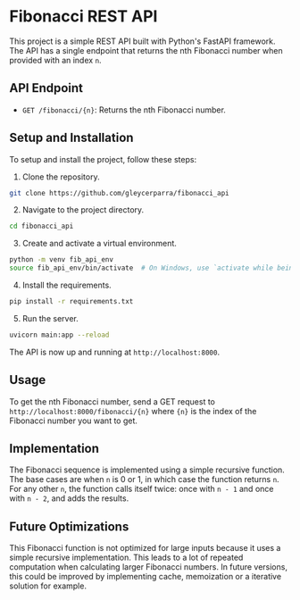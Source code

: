 # Fibonacci REST API

This project is a simple REST API built with Python's FastAPI framework. The API has a single endpoint that returns the nth Fibonacci number when provided with an index `n`.

## API Endpoint

- `GET /fibonacci/{n}`: Returns the nth Fibonacci number.

## Setup and Installation

To setup and install the project, follow these steps:

1. Clone the repository.

```bash
git clone https://github.com/gleycerparra/fibonacci_api
```

2. Navigate to the project directory.

```bash
cd fibonacci_api
```

3. Create and activate a virtual environment.

```bash
python -m venv fib_api_env
source fib_api_env/bin/activate  # On Windows, use `activate while being in the project folder`
```

4. Install the requirements.

```bash
pip install -r requirements.txt
```

5. Run the server.

```bash
uvicorn main:app --reload
```

The API is now up and running at `http://localhost:8000`.

## Usage

To get the nth Fibonacci number, send a GET request to `http://localhost:8000/fibonacci/{n}` where `{n}` is the index of the Fibonacci number you want to get.

## Implementation

The Fibonacci sequence is implemented using a simple recursive function. The base cases are when `n` is 0 or 1, in which case the function returns `n`. For any other `n`, the function calls itself twice: once with `n - 1` and once with `n - 2`, and adds the results.

## Future Optimizations

This Fibonacci function is not optimized for large inputs because it uses a simple recursive implementation. This leads to a lot of repeated computation when calculating larger Fibonacci numbers. In future versions, this could be improved by implementing cache, memoization or a iterative solution for example.
